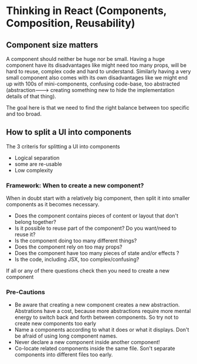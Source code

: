 # Thinking in React (Components, Composition, Reusability)

## Component size matters

A component should neither be huge nor be small. Having a huge component have its disadvantages like might need too many props, will be hard to reuse, complex code and hard to understand. Similarly having a very small component also comes with its own disadvantages like we might end up with 100s of mini-components, confusing code-base, too abstracted (abstraction---> creating something new to hide the implementation details of that thing).

The goal here is that we need to find the right balance between too specific and too broad.

## How to split a UI into components

The 3 criteris for splitting a UI into components

- Logical separation
- some are re-usable
- Low complexity

### Framework: When to create a new component?

When in doubt start with a relatively big component, then split it into smaller components as it becomes necessary.

- Does the component contains pieces of content or layout that don't belong together?
- Is it possible to reuse part of the component? Do you want/need to reuse it?
- Is the component doing too many different things?
- Does the component rely on too may props?
- Does the component have too many pieces of state and/or effects ?
- Is the code, including JSX, too complex/confusing?

If all or any of there questions check then you need to create a new component

### Pre-Cautions

- Be aware that creating a new component creates a new abstraction. Abstrations have a cost, because more abstractions require more mental energy to switch back and forth between components. So try not to create new components too early
- Name a components according to what it does or what it displays. Don't be afraid of using long component names.
- Never declare a new component inside another component!
- Co-locate related components inside the same file. Son't separate components into different files too early.
